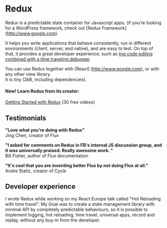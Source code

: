 # Redux

Redux is a predictable state container for Javascript apps.
(if you're looking for a WordPress framework, check out [Redux Framework] (http://www.google.com).

It helps you write applications that behave consistently, run in different environments (client, server, and native), and are easy to test. On top of that, it provides a great
developer experience, such as [live code editing combined with a time traveling debugger](http://www.google.com).

You can use Redux together with [React] (http://www.google.com), or with any other view library. <br/>
It is tiny (2kB, including dependencies).

#### New! Learn Redux from its creator: <br/>
[Getting Started with Redux](http://www.google.com) (30 free videos)

## Testimonials
**"Love what you're doing with Redux"** <br/>
Jing Chen, creator of Flux

**"I asked for comments on Redux in FB's internal JS discussion group, and it was universally praised. Really awesome work. "** <br/>
Bill Fisher, author of Flux documentation

**"It's cool that you are inventing better Flux by not doing Flux at all."**<br/>
Andre Staltz, creator of Cycle

## Developer experience

I wrote Redux while working on my React Europe talk called "Hot Reloading with time travel".  My Goal was to create a state management library with minimal API by completely predictable behaviours, so it is possible to implement logging, hot reloading, time travel, universal apps, record and replay, without any buy-in from the developer.
